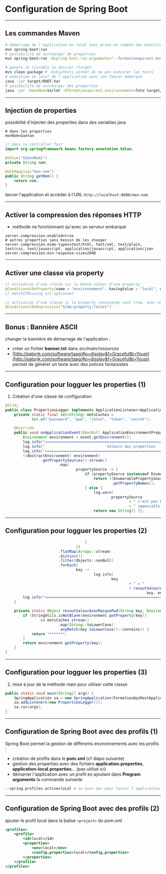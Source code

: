 # Configuration de Spring Boot

----

## Les commandes Maven

```bash
# démarrage de l'application en local avec prise en compte des modifications sans redémarrer
mvn spring-boot:run
# possibilité de surcharger de properties
mvn spring-boot:run -Dspring-boot.run.arguments="--formationapirest.environnement=Toto --monNom=Varlet"

# génère le livrable le dossier /target
mvn clean package # -DskipTests permet de ne pas exécuter les tests
# exécution en local de l'application avec son Tomcat embarqué
java -jar target/ROOT.har
# possibilité de surcharger des properties
java -jar -DmonNom=Varlet -Dformationapirest.environnement=Toto target/ROOT.jar
```

----

## Injection de properties

possibilité d'injecter des properties dans des variables java

```properties
# dans les properties
monNom=Gaetan
```

```java
// dans le controller Test
import org.springframework.beans.factory.annotation.Value;

@Value("${monNom}")
private String nom;

@GetMapping("mon-nom")
public String getNom() {
	return nom;
}
```

lancer l'application et accéder à l'URL `http://localhost:8080/mon-nom`

----

## Activer la compression des réponses HTTP

- méthode ne fonctionnant qu'avec un serveur embarqué

```properties
server.compression.enabled=true
# autres properties sans besoin de les changer
server.compression.mime-types=text/html, text/xml, text/plain, text/css, text/javascript, application/javascript, application/json
server.compression.min-response-size=2048
```

----

## Activer une classe via property

```java
// activation d'une classe sur la bonne valeur d'une property
@ConditionalOnProperty(name = "environnement", havingValue = "local", matchIfMissing = false)
// matchIfMissing est optionnel

// activation d'une classe si la property renseignée vaut true, avec une valeur par défaut à false si la property n'existe pas
@ConditionalOnExpression("${ma-property:false}")
```

----

## Bonus : Bannière ASCII

changer la bannière de démarrage de l'application :
- créer un fichier **banner.txt** dans *src/main/resources*
- [http://patorjk.com/software/taag/#p=display&f=Graceful&t=Youpi](http://patorjk.com/software/taag/#p=display&f=Graceful&t=Youpi) permet de générer un texte avec des polices fantaisistes

----

## Configuration pour logguer les properties (1)

1) Création d'une classe de configuration

```java
@Slf4j
public class PropertiesLogger implements ApplicationListener<ApplicationEnvironmentPreparedEvent> {
    private static final Set<String> motsCaches =
            Set.of("password", "pwd", "jeton", "token", "secret");

    @Override
    public void onApplicationEvent(@NonNull ApplicationEnvironmentPreparedEvent event) {
        Environment environment = event.getEnvironment();
        log.info("============================================================================");
        log.info("                            Valeurs des properties                          ");
        log.info("============================================================================");
        ((AbstractEnvironment) environment)
                .getPropertySources().stream()
                        .map(
                                propertySource -> {
                                    if (propertySource instanceof EnumerablePropertySource) {
                                        return ((EnumerablePropertySource<?>) propertySource)
                                                .getPropertyNames();
                                    } else {
                                        log.warn(
                                                propertySource
                                                        + " n'est pas EnumerablePropertySource :"
                                                        + " impossible à lister");
                                        return new String[] {};
```

----

## Configuration pour logguer les properties (2)

```java
                                    }
                                })
                        .flatMap(Arrays::stream)
                        .distinct()
                        .filter(Objects::nonNull)
                        .forEach(
                                key ->
                                        log.info(
                                                key
                                                        + " = "
                                                        + resoutValeurAvecMasquePwd(
                                                                key, environment)));
        log.info("==========================================================================");
    }

    private static Object resoutValeurAvecMasquePwd(String key, Environment environment) {
        if (StringUtils.isNotBlank(environment.getProperty(key))
                && motsCaches.stream()
                        .map(String::toLowerCase)
                        .anyMatch(key.toLowerCase()::contains)) {
            return "******";
        }
        return environment.getProperty(key);
    }
}
```

----

## Configuration pour logguer les properties (3)

2) mise à jour de la méthode main pour utiliser cette classe

```java
public static void main(String[] args) {
	SpringApplication sa = new SpringApplication(FormationApiRestApplication.class);
	sa.addListeners(new PropertiesLogger());
	sa.run(args);
}
```

----

## Configuration de Spring Boot avec des profils (1)

Spring Boot permet la gestion de différents environnements avec les profils :
- création de profils dans le **pom.xml** (cf diapo suivante)
- gestion des properties avec des fichiers **application.properties**, **application-local.properties**... (pas utilisé ici)
- démarrer l'application avec un profil en ajoutant dans **Program arguments** la commande suivante
```bash
--spring.profiles.active=local # ou avec dev pour lancer l'application avec le profil dev
```

----

## Configuration de Spring Boot avec des profils (2)

ajouter le profil local dans la balise `<project>` du pom.xml

```xml
<profiles>
	<profile>
		<id>local</id>
		<properties>
			<env>local</env>
			<config.properties>local</config.properties>
		</properties>
	</profile>
</profiles>
```
